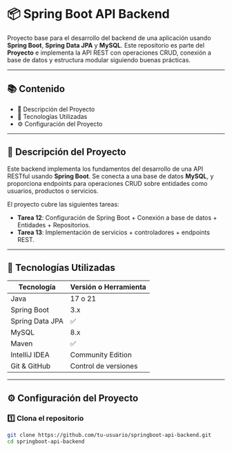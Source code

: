 # 📦 Spring Boot API Backend

Proyecto base para el desarrollo del backend de una aplicación usando **Spring Boot**, **Spring Data JPA** y **MySQL**. Este repositorio es parte del **Proyecto** e implementa la API REST con operaciones CRUD, conexión a base de datos y estructura modular siguiendo buenas prácticas.

---

## 📚 Contenido

- 🧾 Descripción del Proyecto
- 🚀 Tecnologías Utilizadas
- ⚙️ Configuración del Proyecto

---

## 🧾 Descripción del Proyecto

Este backend implementa los fundamentos del desarrollo de una API RESTful usando **Spring Boot**. Se conecta a una base de datos **MySQL**, y proporciona endpoints para operaciones CRUD sobre entidades como usuarios, productos o servicios.

El proyecto cubre las siguientes tareas:

- **Tarea 12**: Configuración de Spring Boot + Conexión a base de datos + Entidades + Repositorios.
- **Tarea 13**: Implementación de servicios + controladores + endpoints REST.

---

## 🚀 Tecnologías Utilizadas

| Tecnología     | Versión o Herramienta |
|----------------|------------------------|
| Java           | 17 o 21                |
| Spring Boot    | 3.x                    |
| Spring Data JPA| ✅                     |
| MySQL          | 8.x                    |
| Maven          | ✅                     |
| IntelliJ IDEA  | Community Edition      |
| Git & GitHub   | Control de versiones   |

---

## ⚙️ Configuración del Proyecto

### 1️⃣ Clona el repositorio

```bash
git clone https://github.com/tu-usuario/springboot-api-backend.git
cd springboot-api-backend
